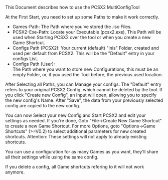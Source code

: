 This Document describes how to use the PCSX2 MultiConfigTool

At the First Start, you need to set up some Paths to make it work correctly.
- Games-Path: 
  The Path where you've stored the .iso Files.
- PCSX2-Exe-Path: 
  Locate your Executable (pcsx2.exe), This Path will be used when Starting PCSX2 over the tool or when you create a new Game Shortcut.
- Configs Path (PCSX2):
  Your current (default) "inis" Folder, created and used per default from PCSX2. This will be the "Default" entry in your configs List.
- Configs Path (User):  
  The Path where you want to store new Configurations, this must be an empty Folder, or, if you used the Tool before, the previous used location.
  
After Selecting all Paths, you can Manage your configs. The "Default" entry refers to your original PCSX2 Config, which cannot be deleted by the tool.
If you click "Create new Config", an Input will open, allowing you to specify the new config's Name. 
After "Save", the data from your previously selected config are copied to the new config.

You can now Select your new Config and Start PCSX2 and edit your settings as needed. If you're done, Goto "File->Create New Game Shortcut" to create a new Game Shortcut.
For more Options, goto "Options->Game Shortcuts" (>=V0.2) to select additional parameters for new created shortcuts. Attention: These settings will not apply to already existing shortcuts.

You can use a configuration for as many Games as you want, they'll share all their settings while using the same config.

If you delete a config, all Game shortcuts refering to it will not work anymore.
